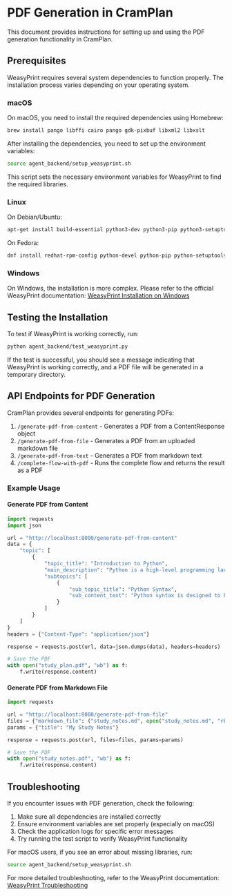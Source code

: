 # PDF Generation in CramPlan

This document provides instructions for setting up and using the PDF generation functionality in CramPlan.

## Prerequisites

WeasyPrint requires several system dependencies to function properly. The installation process varies depending on your operating system.

### macOS

On macOS, you need to install the required dependencies using Homebrew:

```bash
brew install pango libffi cairo pango gdk-pixbuf libxml2 libxslt
```

After installing the dependencies, you need to set up the environment variables:

```bash
source agent_backend/setup_weasyprint.sh
```

This script sets the necessary environment variables for WeasyPrint to find the required libraries.

### Linux

On Debian/Ubuntu:

```bash
apt-get install build-essential python3-dev python3-pip python3-setuptools python3-wheel python3-cffi libcairo2 libpango-1.0-0 libpangocairo-1.0-0 libgdk-pixbuf2.0-0 libffi-dev shared-mime-info
```

On Fedora:

```bash
dnf install redhat-rpm-config python-devel python-pip python-setuptools python-wheel python-cffi libffi-devel cairo pango gdk-pixbuf2
```

### Windows

On Windows, the installation is more complex. Please refer to the official WeasyPrint documentation:
[WeasyPrint Installation on Windows](https://doc.courtbouillon.org/weasyprint/stable/first_steps.html#windows)

## Testing the Installation

To test if WeasyPrint is working correctly, run:

```bash
python agent_backend/test_weasyprint.py
```

If the test is successful, you should see a message indicating that WeasyPrint is working correctly, and a PDF file will be generated in a temporary directory.

## API Endpoints for PDF Generation

CramPlan provides several endpoints for generating PDFs:

1. `/generate-pdf-from-content` - Generates a PDF from a ContentResponse object
2. `/generate-pdf-from-file` - Generates a PDF from an uploaded markdown file
3. `/generate-pdf-from-text` - Generates a PDF from markdown text
4. `/complete-flow-with-pdf` - Runs the complete flow and returns the result as a PDF

### Example Usage

#### Generate PDF from Content

```python
import requests
import json

url = "http://localhost:8000/generate-pdf-from-content"
data = {
    "topic": [
        {
            "topic_title": "Introduction to Python",
            "main_description": "Python is a high-level programming language...",
            "subtopics": [
                {
                    "sub_topic_title": "Python Syntax",
                    "sub_content_text": "Python syntax is designed to be readable and simple..."
                }
            ]
        }
    ]
}
headers = {"Content-Type": "application/json"}

response = requests.post(url, data=json.dumps(data), headers=headers)

# Save the PDF
with open("study_plan.pdf", "wb") as f:
    f.write(response.content)
```

#### Generate PDF from Markdown File

```python
import requests

url = "http://localhost:8000/generate-pdf-from-file"
files = {"markdown_file": ("study_notes.md", open("study_notes.md", "rb"), "text/markdown")}
params = {"title": "My Study Notes"}

response = requests.post(url, files=files, params=params)

# Save the PDF
with open("study_notes.pdf", "wb") as f:
    f.write(response.content)
```

## Troubleshooting

If you encounter issues with PDF generation, check the following:

1. Make sure all dependencies are installed correctly
2. Ensure environment variables are set properly (especially on macOS)
3. Check the application logs for specific error messages
4. Try running the test script to verify WeasyPrint functionality

For macOS users, if you see an error about missing libraries, run:

```bash
source agent_backend/setup_weasyprint.sh
```

For more detailed troubleshooting, refer to the WeasyPrint documentation:
[WeasyPrint Troubleshooting](https://doc.courtbouillon.org/weasyprint/stable/first_steps.html#troubleshooting) 